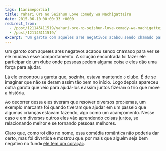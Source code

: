 ```yaml
---
tags: [1animepordia]
title: Yahari Ore no Seishun Love Comedy wa Machigatteiru
date: 2015-06-10 00:00:33 +0000
redirect_from:
  - /post/121145411519/yahari-ore-no-seishun-love-comedy-wa-machigatteiru/
  - /post/121145411519/
excerpt: "Um garoto com aqueles ares negativos acabou sendo chamado para ver se ele mudava esse comportamento. A solução encontrada foi fazer ele participar de um clube onde pessoas pedem alguma coisa e eles dão uma força para ajudar."
---
```


Um garoto com aqueles ares negativos acabou sendo chamado para ver se
ele mudava esse comportamento. A solução encontrada foi fazer ele
participar de um clube onde pessoas pedem alguma coisa e eles dão uma
força para ajudar.

Lá ele encontrou a garota que, sozinha, estava mantendo o clube. É de se
imaginar que não se deram assim tão bem no início. Logo depois apareceu
outra garota que veio para ajudá-los e assim juntos fizeram o trio que
move a história.

Ao decorrer dessa eles tiveram que resolver diversos problemas, um
exemplo marcante foi quando tiveram que ajudar em um passeio que algumas
crianças estavam fazendo, algo como um acampamento. Nesse caso e em
diversos outros eles vão aprendendo coisas juntos, se relacionando
melhor e se tornando pessoas melhores.

Claro que, como foi dito no nome, essa comédia romântica não poderia dar
certo, mas foi divertida e mostrou que, por mais que alguém seja bem
negativo no fundo [ele tem um
coração](https://www.youtube.com/watch?v=QF2I1x0NLPI).


